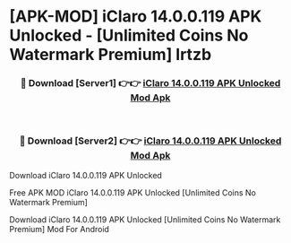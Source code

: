 # [APK-MOD] iClaro 14.0.0.119 APK Unlocked - [Unlimited Coins No Watermark Premium] lrtzb



<div align="center">
<h3>🔴 Download [Server1] 👉👉 <a href="https://momento.my/?title=iClaro_14.0.0.119_APK_Unlocked">iClaro 14.0.0.119 APK Unlocked Mod Apk</a></h3><br>

<h3>🔴 Download [Server2] 👉👉 <a href="https://momento.my/?title=iClaro_14.0.0.119_APK_Unlocked">iClaro 14.0.0.119 APK Unlocked Mod Apk</a></h3>
</div>



Download iClaro 14.0.0.119 APK Unlocked 

Free APK MOD iClaro 14.0.0.119 APK Unlocked [Unlimited Coins No Watermark Premium]

Download iClaro 14.0.0.119 APK Unlocked [Unlimited Coins No Watermark Premium] Mod For Android
